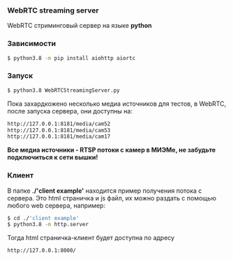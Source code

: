 ### WebRTC streaming server
WebRTC стриминговый сервер на языке **python**

### Зависимости

```sh
$ python3.8 -m pip install aiohttp aiortc
```

### Запуск
```sh
$ python3.8 WebRTCStreamingServer.py
```
Пока захардкожено несколько медиа источников для тестов, в WebRTC, после запуска сервера, они доступны на:
```sh
http://127.0.0.1:8181/media/cam52
http://127.0.0.1:8181/media/cam53
http://127.0.0.1:8181/media/cam17
```
**Все медиа источники - RTSP потоки с камер в МИЭМе, не забудьте подключиться к сети вышки!**
### Клиент
В папке **./'client example'** находится пример получения потока с сервера. Это html страничка и js файл, их можно раздать с помощью любого web сервера, например:
```sh
$ cd ./'client example'
$ python3.8 -m http.server
```
Тогда html страничка-клиент будет доступна по адресу
```sh
http://127.0.0.1:8000/
```
